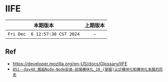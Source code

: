 # IIFE

|本期版本|上期版本
|:---:|:---:
`Fri Dec  6 12:57:30 CST 2024` | -

## Ref

* <https://developer.mozilla.org/en-US/docs/Glossary/IIFE>
* [`851--day48_邂逅Node-Node安装-前端模块化_10_(掌握)认识模块化和模块化发展的历史`](https://github.com/nanana-100/coderwhy/tree/main/s05/day48/0851)